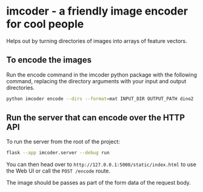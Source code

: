 # imcoder - a friendly image encoder for cool people

Helps out by turning directories of images into arrays of feature vectors.

## To encode the images

Run the encode command in the imcoder python package with the following command, replacing the directory arguments with your input and output directories.

```bash
python imcoder encode --dirs --format=mat INPUT_DIR OUTPUT_PATH dino2 [BATCH_SIZE]
```

## Run the server that can encode over the HTTP API

To run the server from the root of the project:

```bash
flask --app imcoder.server --debug run
```

You can then head over to `http://127.0.0.1:5000/static/index.html` to use the Web UI or call the `POST /encode` route.

The image should be passes as part of the form data of the request body.
